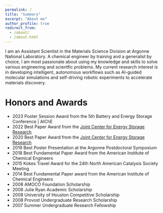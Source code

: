 ```yaml
---
permalink: /
title: "Summary"
excerpt: "About me"
author_profile: true
redirect_from: 
  - /about/
  - /about.html
---
```


I am an Assistant Scientist in the Materials Science Division at Argonne National Laboratory. A chemical engineer by training and a generalist by choice, I am most passionate about using my knowledge and skills to solve various engineering and scientfic problems. My current research interest is in developing intelligent, autonomous workflows such as AI-guided molecular simulations and self-driving robotic experiments to accelerate materials discovery.

Honors and Awards
===
- 2023 Poster Session Award from the 5th Battery and Energy Storage Conference | AIChE
- 2022 Best Paper Award from the <a href="https://www.jcesr.org">Joint Center for Energy Storage Research</a>
- 2020 Best Paper Award from the <a href="https://www.jcesr.org">Joint Center for Energy Storage Research</a>
- 2019 Best Poster Presentation at the Argonne Postdoctoral Symposium
- 2018 Best Fundamental Paper Award from the American Institute of Chemical Engineers 
- 2015 Kokes Travel Award for the 24th North American Catalysis Society Meeting
- 2014 Best Fundamental Paper award from the American Institute of Chemical Engineers 
- 2008 AMOCO Foundation Scholarship
- 2008 Julie Ryan Academic Scholarship
- 2008 University of Houston Competitive Scholarship
- 2008 Provost Undergraduate Research Scholarship 
- 2007 Summer Undergraduate Research Fellowship 